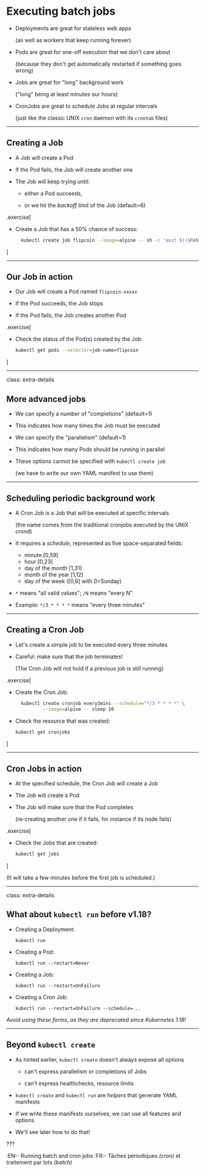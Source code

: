 # Executing batch jobs

- Deployments are great for stateless web apps

  (as well as workers that keep running forever)

- Pods are great for one-off execution that we don't care about

  (because they don't get automatically restarted if something goes wrong)

- Jobs are great for "long" background work

  ("long" being at least minutes our hours)

- CronJobs are great to schedule Jobs at regular intervals

  (just like the classic UNIX `cron` daemon with its `crontab` files)

---

## Creating a Job

- A Job will create a Pod

- If the Pod fails, the Job will create another one

- The Job will keep trying until:

  - either a Pod succeeds,

  - or we hit the *backoff limit* of the Job (default=6)

.exercise[

- Create a Job that has a 50% chance of success:
  ```bash
    kubectl create job flipcoin --image=alpine -- sh -c 'exit $(($RANDOM%2))' 
  ```

]

---

## Our Job in action

- Our Job will create a Pod named `flipcoin-xxxxx`

- If the Pod succeeds, the Job stops

- If the Pod fails, the Job creates another Pod

.exercise[

- Check the status of the Pod(s) created by the Job:
  ```bash
  kubectl get pods --selector=job-name=flipcoin
  ```

]

---

class: extra-details

## More advanced jobs

- We can specify a number of "completions" (default=1)

- This indicates how many times the Job must be executed

- We can specify the "parallelism" (default=1)

- This indicates how many Pods should be running in parallel

- These options cannot be specified with `kubectl create job`

  (we have to write our own YAML manifest to use them)

---

## Scheduling periodic background work

- A Cron Job is a Job that will be executed at specific intervals

  (the name comes from the traditional cronjobs executed by the UNIX crond)

- It requires a *schedule*, represented as five space-separated fields:

  - minute [0,59]
  - hour [0,23]
  - day of the month [1,31]
  - month of the year [1,12]
  - day of the week ([0,6] with 0=Sunday)

- `*` means "all valid values"; `/N` means "every N"

- Example: `*/3 * * * *` means "every three minutes"

---

## Creating a Cron Job

- Let's create a simple job to be executed every three minutes

- Careful: make sure that the job terminates!

  (The Cron Job will not hold if a previous job is still running)

.exercise[

- Create the Cron Job:
  ```bash
    kubectl create cronjob every3mins --schedule="*/3 * * * *" \
            --image=alpine -- sleep 10
  ```

- Check the resource that was created:
  ```bash
  kubectl get cronjobs
  ```

]

---

## Cron Jobs in action

- At the specified schedule, the Cron Job will create a Job

- The Job will create a Pod

- The Job will make sure that the Pod completes

  (re-creating another one if it fails, for instance if its node fails)

.exercise[

- Check the Jobs that are created:
  ```bash
  kubectl get jobs
  ```

]

(It will take a few minutes before the first job is scheduled.)

---

class: extra-details

## What about `kubectl run` before v1.18?

- Creating a Deployment:

  `kubectl run`

- Creating a Pod:

  `kubectl run --restart=Never`

- Creating a Job:

  `kubectl run --restart=OnFailure`

- Creating a Cron Job:

  `kubectl run --restart=OnFailure --schedule=...`

*Avoid using these forms, as they are deprecated since Kubernetes 1.18!*

---

## Beyond `kubectl create`

- As hinted earlier, `kubectl create` doesn't always expose all options

  - can't express parallelism or completions of Jobs

  - can't express healthchecks, resource limits

- `kubectl create` and `kubectl run` are *helpers* that generate YAML manifests

- If we write these manifests ourselves, we can use all features and options

- We'll see later how to do that!

???

:EN:- Running batch and cron jobs
:FR:- Tâches périodiques *(cron)* et traitement par lots *(batch)*
